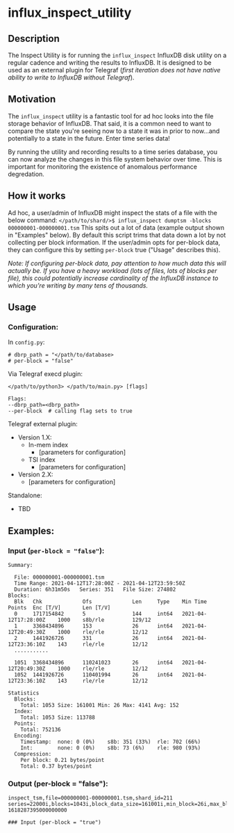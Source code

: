 # influx_inspect_utility

## Description

The Inspect Utility is for running the `influx_inspect` InfluxDB disk utility on a regular cadence and writing the results to InfluxDB.  It is designed to be used as an external plugin for Telegraf (*first iteration does not have native ability to write to InfluxDB without Telegraf*).

## Motivation

The `influx_inspect` utility is a fantastic tool for ad hoc looks into the file storage behavior of InfluxDB.  That said, it is a common need to want to compare the state you're seeing now to a state it was in prior to now...and potentially to a state in the future.  Enter time series data!

By running the utility and recording results to a time series database, you can now analyze the changes in this file system behavior over time.  This is important for monitoring the existence of anomalous performance degredation.

## How it works

Ad hoc, a user/admin of InfluxDB might inspect the stats of a file with the below command:
```</path/to/shard/>$ influx_inspect dumptsm -blocks 000000001-000000001.tsm```
This spits out a lot of data (example output shown in "Examples" below).  By default this script trims that data down a lot by not collecting per block information.  If the user/admin opts for per-block data, they can configure this by setting `per-block` true ("Usage" describes this).  

*Note: If configuring per-block data, pay attention to how much data this will actually be.  If you have a heavy workload (lots of files, lots of blocks per file), this could potentially increase cardinality of the InfluxDB instance to which you're writing by many tens of thousands.*

## Usage

### Configuration:
In `config.py`:
```
# dbrp_path = "</path/to/database>
# per-block = "false"
```
Via Telegraf execd plugin:
```
</path/to/python3> </path/to/main.py> [flags]

Flags:
--dbrp_path=<dbrp_path>
--per-block  # calling flag sets to true
```
Telegraf external plugin:
* Version 1.X:
  - In-mem index
    - [parameters for configuration]
  - TSI index
    - [parameters for configuration]
* Version 2.X:
  - [parameters for configuration]

Standalone:
  - TBD


## Examples:

### Input (`per-block = "false"`):
```                                                       
Summary:

  File: 000000001-000000001.tsm
  Time Range: 2021-04-12T17:28:00Z - 2021-04-12T23:59:50Z
  Duration: 6h31m50s   Series: 351   File Size: 274802
Blocks:
  Blk   Chk             Ofs             Len     Type    Min Time                Points  Enc [T/V]       Len [T/V]
  0     1717154842      5               144     int64   2021-04-12T17:28:00Z    1000    s8b/rle         129/12
  1     3368434896      153             26      int64   2021-04-12T20:49:30Z    1000    rle/rle         12/12
  2     1441926726      331             26      int64   2021-04-12T23:36:10Z    143     rle/rle         12/12
  ...........

  1051  3368434896      110241023       26      int64   2021-04-12T20:49:30Z    1000    rle/rle         12/12
  1052  1441926726      110401994       26      int64   2021-04-12T23:36:10Z    143     rle/rle         12/12

Statistics
  Blocks:
    Total: 1053 Size: 161001 Min: 26 Max: 4141 Avg: 152
  Index:
    Total: 1053 Size: 113788
  Points:
    Total: 752136
  Encoding:
    Timestamp:  none: 0 (0%)    s8b: 351 (33%)  rle: 702 (66%) 
    Int:        none: 0 (0%)    s8b: 73 (6%)    rle: 980 (93%) 
  Compression:
    Per block: 0.21 bytes/point
    Total: 0.37 bytes/point

```

### Output (per-block = "false"):
```
inspect_tsm,file=000000001-000000001.tsm,shard_id=211 series=22000i,blocks=1043i,block_data_size=161001i,min_block=26i,max_block=4141i,avg_block=152i,index_entries=1053i,index_size=113788i,points=752136i,int_s8b_compress_pct=6i,int_no_compress_pct=0i,int_rle_compress_pct=93i,timestamp_no_compress_pct=0i,timestamp_s8b_compress_pct=33i,timestamp_rle_compress_pct=66i 1618287395000000000

### Input (per-block = "true")
```

